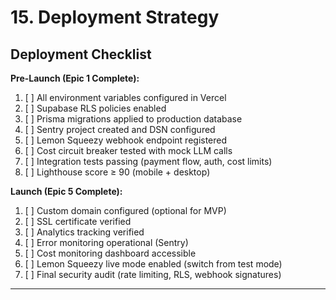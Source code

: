 # 15. Deployment Strategy

## Deployment Checklist

**Pre-Launch (Epic 1 Complete):**
1. [ ] All environment variables configured in Vercel
2. [ ] Supabase RLS policies enabled
3. [ ] Prisma migrations applied to production database
4. [ ] Sentry project created and DSN configured
5. [ ] Lemon Squeezy webhook endpoint registered
6. [ ] Cost circuit breaker tested with mock LLM calls
7. [ ] Integration tests passing (payment flow, auth, cost limits)
8. [ ] Lighthouse score ≥ 90 (mobile + desktop)

**Launch (Epic 5 Complete):**
1. [ ] Custom domain configured (optional for MVP)
2. [ ] SSL certificate verified
3. [ ] Analytics tracking verified
4. [ ] Error monitoring operational (Sentry)
5. [ ] Cost monitoring dashboard accessible
6. [ ] Lemon Squeezy live mode enabled (switch from test mode)
7. [ ] Final security audit (rate limiting, RLS, webhook signatures)

---
